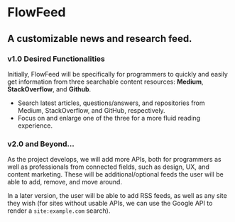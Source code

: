 # FlowFeed

## A customizable news and research feed.

### v1.0 Desired Functionalities

Initially, FlowFeed will be specifically for programmers to quickly and easily get information from three searchable content resources: **Medium**, **StackOverflow**, and **Github**.

 * Search latest articles, questions/answers, and repositories from Medium, StackOverflow, and GitHub, respectively.
 * Focus on and enlarge one of the three for a more fluid reading experience.

### v2.0 and Beyond...

As the project develops, we will add more APIs, both for programmers as well as professionals from connected fields, such as design, UX, and content marketing. These will be additional/optional feeds the user will be able to add, remove, and move around.

In a later version, the user will be able to add RSS feeds, as well as any site they wish (for sites without usable APIs, we can use the Google API to render a `site:example.com` search).
